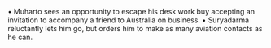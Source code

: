 • Muharto sees an opportunity to escape his desk work buy accepting an invitation to accompany a friend to Australia on business. 
• Suryadarma reluctantly lets him go, but orders him to make as many aviation contacts as he can. 